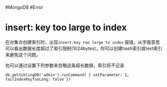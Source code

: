 #MongoDB #Error

# insert: key too large to index
在对集合创建索引时，出现`insert:key too large to index` 报错，从字面意思可以看出数据长度超过了索引限制(1024bytes)，你可以创建hash索引或text索引来避免这个问题。

也可以通过设置下列参数来忽略这条超长数据，索引将不记录
```
db.getSiblingDB('admin').runCommand( { setParameter: 1, failIndexKeyTooLong: false })
```